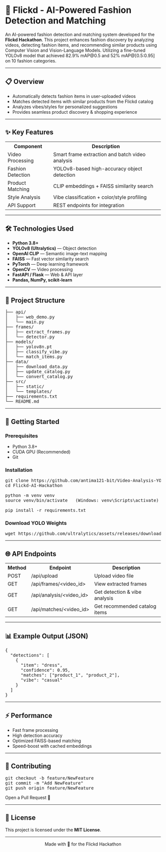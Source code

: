 <h1>🎥 Flickd - AI-Powered Fashion Detection and Matching</h1>

<p>
An AI-powered fashion detection and matching system developed for the 
<b>Flickd Hackathon</b>. This project enhances fashion discovery by analyzing videos, 
detecting fashion items, and recommending similar products using Computer Vision 
and Vision-Language Models.
Utilizing a fine-tuned YOLOv8 model that achieved 82.9% mAP@0.5 and 52% mAP@[0.5:0.95] on 10 fashion categories.
</p>

<hr>

<h2>📋 Overview</h2>
<ul>
  <li>Automatically detects fashion items in user-uploaded videos</li>
  <li>Matches detected items with similar products from the Flickd catalog</li>
  <li>Analyzes vibes/styles for personalized suggestions</li>
  <li>Provides seamless product discovery & shopping experience</li>
</ul>

<hr>

<h2>✨ Key Features</h2>

<table>
<tr><th>Component</th><th>Description</th></tr>
<tr><td>Video Processing</td><td>Smart frame extraction and batch video analysis</td></tr>
<tr><td>Fashion Detection</td><td>YOLOv8-based high-accuracy object detection</td></tr>
<tr><td>Product Matching</td><td>CLIP embeddings + FAISS similarity search</td></tr>
<tr><td>Style Analysis</td><td>Vibe classification + color/style profiling</td></tr>
<tr><td>API Support</td><td>REST endpoints for integration</td></tr>
</table>

<hr>

<h2>🛠️ Technologies Used</h2>
<ul>
  <li><b>Python 3.8+</b></li>
  <li><b>YOLOv8 (Ultralytics)</b> — Object detection</li>
  <li><b>OpenAI CLIP</b> — Semantic image-text mapping</li>
  <li><b>FAISS</b> — Fast vector similarity search</li>
  <li><b>PyTorch</b> — Deep learning framework</li>
  <li><b>OpenCV</b> — Video processing</li>
  <li><b>FastAPI / Flask</b> — Web & API layer</li>
  <li><b>Pandas, NumPy, scikit-learn</b></li>
</ul>

<hr>

<h2>📂 Project Structure</h2>

<pre>
├── api/
│   ├── web_demo.py
│   └── main.py
├── frames/
│   ├── extract_frames.py
│   └── detector.py
├── models/
│   ├── yolov8n.pt
│   ├── classify_vibe.py
│   └── match_items.py
├── data/
│   ├── download_data.py
│   ├── update_catalog.py
│   └── convert_catalog.py
├── src/
│   ├── static/
│   └── templates/
├── requirements.txt
└── README.md
</pre>

<hr>

<h2>🚀 Getting Started</h2>

<h3>Prerequisites</h3>
<ul>
  <li>Python 3.8+</li>
  <li>CUDA GPU (Recommended)</li>
  <li>Git</li>
</ul>

<h3>Installation</h3>

<pre>
git clone https://github.com/antima121-bit/Video-Analysis-YOLOv8-Model.git
cd Flickd-AI-Hackathon

python -m venv venv
source venv/bin/activate   (Windows: venv\Scripts\activate)

pip install -r requirements.txt
</pre>

<h3>Download YOLO Weights</h3>

<pre>
wget https://github.com/ultralytics/assets/releases/download/v0.0.0/yolov8m.pt
</pre>

<hr>

<h2>🌐 API Endpoints</h2>

<table>
<tr><th>Method</th><th>Endpoint</th><th>Description</th></tr>
<tr><td>POST</td><td>/api/upload</td><td>Upload video file</td></tr>
<tr><td>GET</td><td>/api/frames/&lt;video_id&gt;</td><td>View extracted frames</td></tr>
<tr><td>GET</td><td>/api/analysis/&lt;video_id&gt;</td><td>Get detection & vibe analysis</td></tr>
<tr><td>GET</td><td>/api/matches/&lt;video_id&gt;</td><td>Get recommended catalog items</td></tr>
</table>

<hr>

<h2>📊 Example Output (JSON)</h2>

<pre>
{
  "detections": [
    {
      "item": "dress",
      "confidence": 0.95,
      "matches": ["product_1", "product_2"],
      "vibe": "casual"
    }
  ]
}
</pre>

<hr>

<h2>⚡ Performance</h2>
<ul>
  <li>Fast frame processing</li>
  <li>High detection accuracy</li>
  <li>Optimized FAISS-based matching</li>
  <li>Speed-boost with cached embeddings</li>
</ul>

<hr>

<h2>🤝 Contributing</h2>

<pre>
git checkout -b feature/NewFeature
git commit -m "Add NewFeature"
git push origin feature/NewFeature
</pre>

Open a Pull Request 🎉

<hr>

<h2>📝 License</h2>
<p>This project is licensed under the <b>MIT License</b>.</p>

<hr>

<p align="center">Made with 💛 for the Flickd Hackathon</p>
